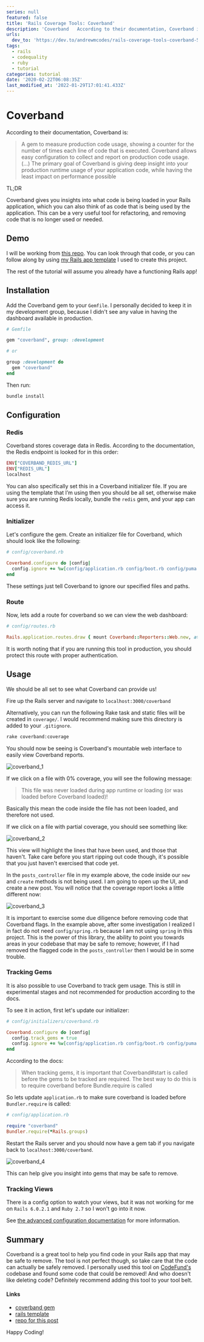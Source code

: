 ```yaml
---
series: null
featured: false
title: 'Rails Coverage Tools: Coverband'
description: 'Coverband   According to their documentation, Coverband is:   A gem to measure production co...'
urls:
  dev_to: 'https://dev.to/andrewmcodes/rails-coverage-tools-coverband-54mg'
tags:
  - rails
  - codequality
  - ruby
  - tutorial
categories: tutorial
date: '2020-02-22T06:08:35Z'
last_modified_at: '2022-01-29T17:01:41.433Z'
---
```


# Coverband

According to their documentation, Coverband is:

> A gem to measure production code usage, showing a counter for the number of times each line of code that is executed. Coverband allows easy configuration to collect and report on production code usage. (...) The primary goal of Coverband is giving deep insight into your production runtime usage of your application code, while having the least impact on performance possible

TL;DR

Coverband gives you insights into what code is being loaded in your Rails application, which you can also think of as code that is being used by the application. This can be a very useful tool for refactoring, and removing code that is no longer used or needed.

## Demo

I will be working from [this repo](https://github.com/andrewmcodes/rails_coverage_tools). You can look through that code, or you can follow along by using [my Rails app template](https://github.com/andrewmcodes/rails_template) I used to create this project.

The rest of the tutorial will assume you already have a functioning Rails app!

## Installation

Add the Coverband gem to your `Gemfile`. I personally decided to keep it in my development group, because I didn't see any value in having the dashboard available in production.

```ruby
# Gemfile

gem "coverband", group: :development

# or

group :development do
  gem "coverband"
end
```

Then run:

```sh
bundle install
```

## Configuration

### Redis

Coverband stores coverage data in Redis. According to the documentation, the Redis endpoint is looked for in this order:

```ruby
ENV["COVERBAND_REDIS_URL"]
ENV["REDIS_URL"]
localhost
```

You can also specifically set this in a Coverband initializer file. If you are using the template that I’m using then you should be all set, otherwise make sure you are running Redis locally, bundle the `redis` gem, and your app can access it.

### Initializer

Let's configure the gem. Create an initializer file for Coverband, which should look like the following:

```ruby
# config/coverband.rb

Coverband.configure do |config|
  config.ignore += %w[config/application.rb config/boot.rb config/puma.rb bin/* config/environments/* lib/tasks/*]
end
```

These settings just tell Coverband to ignore our specified files and paths.

### Route

Now, lets add a route for coverband so we can view the web dashboard:

```ruby
# config/routes.rb

Rails.application.routes.draw { mount Coverband::Reporters::Web.new, at: "/coverband" if Rails.env.development? }
```

It is worth noting that if you are running this tool in production, you should protect this route with proper authentication.

## Usage

We should be all set to see what Coverband can provide us!

Fire up the Rails server and navigate to `localhost:3000/coverband`

Alternatively, you can run the following Rake task and static files will be created in `coverage/`. I would recommend making sure this directory is added to your `.gitignore`.

```sh
rake coverband:coverage
```

You should now be seeing is Coverband's mountable web interface to easily view Coverband reports.

![coverband_1](https://dev-to-uploads.s3.amazonaws.com/i/k3eqawgyobre6zas94m1.jpg)

If we click on a file with 0% coverage, you will see the following message:

> This file was never loaded during app runtime or loading (or was loaded before Coverband loaded)!

Basically this mean the code inside the file has not been loaded, and therefore not used.

If we click on a file with partial coverage, you should see something like:

![coverband_2](https://dev-to-uploads.s3.amazonaws.com/i/kluvsd2sagfwpbjz8es3.jpg)

This view will highlight the lines that have been used, and those that haven't. Take care before you start ripping out code though, it's possible that you just haven't exercised that code yet.

In the `posts_controller` file in my example above, the code inside our `new` and `create` methods is not being used. I am going to open up the UI, and create a new post. You will notice that the coverage report looks a little different now:

![coverband_3](https://dev-to-uploads.s3.amazonaws.com/i/smks7r65kpjlpfan8cxj.jpg)

It is important to exercise some due diligence before removing code that Coverband flags. In the example above, after some investigation I realized I in fact do not need `config/spring.rb` because I am not using `spring` in this project. This is the power of this library, the ability to point you towards areas in your codebase that may be safe to remove; however, if I had removed the flagged code in the `posts_controller` then I would be in some trouble.

### Tracking Gems

It is also possible to use Coverband to track gem usage. This is still in experimental stages and not recommended for production according to the docs.

To see it in action, first let's update our initializer:

```ruby
# config/initializers/coverband.rb

Coverband.configure do |config|
  config.track_gems = true
  config.ignore += %w[config/application.rb config/boot.rb config/puma.rb bin/* config/environments/* lib/tasks/*]
end
```

According to the docs:

> When tracking gems, it is important that Coverband#start is called before the gems to be tracked are required. The best way to do this is to require coverband before Bundle.require is called

So lets update `application.rb` to make sure coverband is loaded before `Bundler.require` is called:

```ruby
# config/application.rb

require "coverband"
Bundler.require(*Rails.groups)
```

Restart the Rails server and you should now have a gem tab if you navigate back to `localhost:3000/coverband`.

![coverband_4](https://dev-to-uploads.s3.amazonaws.com/i/nayxiegisac553pbk0wu.jpg)

This can help give you insight into gems that may be safe to remove.

### Tracking Views

There is a config option to watch your views, but it was not working for me on `Rails 6.0.2.1` and `Ruby 2.7` so I won't go into it now.

See [the advanced configuration documentation](https://github.com/danmayer/coverband#advanced-config) for more information.

## Summary

Coverband is a great tool to help you find code in your Rails app that may be safe to remove. The tool is not perfect though, so take care that the code can actually be safely removed. I personally used this tool on [CodeFund's](https://github.com/gitcoinco/code_fund_ads) codebase and found some code that could be removed! And who doesn't like deleting code? Definitely recommend adding this tool to your tool belt.

#### Links

- [coverband gem](https://github.com/danmayer/coverband#advanced-config)
- [rails template](https://github.com/andrewmcodes/rails_template)
- [repo for this post](https://github.com/andrewmcodes/rails_coverage_tools)

Happy Coding!
